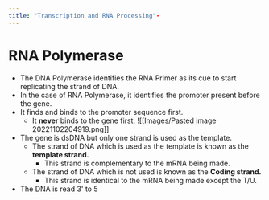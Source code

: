 ```yaml
---
title: "Transcription and RNA Processing"-
---
```


# RNA Polymerase
- The DNA Polymerase identifies the RNA Primer as its cue to start replicating the strand of DNA.
- In the case of RNA Polymerase, it identifies the promoter present before the gene.
- It finds and binds to the promoter sequence first.
	- It **never** binds to the gene first.
![[Images/Pasted image 20221102204919.png]]
- The gene is dsDNA but only one strand is used as the template.
	- The strand of DNA which is used as the template is known as the **template strand.**
		- This strand is complementary to the mRNA being made.
	- The strand of DNA which is not used is known as the **Coding strand.**
		- This strand is identical to the mRNA being made except the T/U.
- The DNA is read 3' to 5